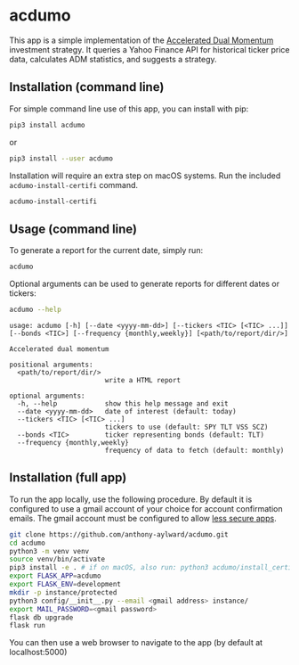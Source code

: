 # acdumo

This app is a simple implementation of the [Accelerated Dual Momentum](https://engineeredportfolio.com/2018/05/02/accelerating-dual-momentum-investing/) investment strategy. It
queries a Yahoo Finance API for historical ticker price data, calculates ADM
statistics, and suggests a strategy.

## Installation (command line)

For simple command line use of this app, you can install with pip:

```sh
pip3 install acdumo
```
or
```sh
pip3 install --user acdumo
```

Installation will require an extra step on macOS systems. Run the included `acdumo-install-certifi` command.

```sh
acdumo-install-certifi
```

## Usage (command line)

To generate a report for the current date, simply run:

```sh
acdumo
```

Optional arguments can be used to generate reports for different dates or
tickers:

```sh
acdumo --help
```

```
usage: acdumo [-h] [--date <yyyy-mm-dd>] [--tickers <TIC> [<TIC> ...]] [--bonds <TIC>] [--frequency {monthly,weekly}] [<path/to/report/dir/>]

Accelerated dual momentum

positional arguments:
  <path/to/report/dir/>
                        write a HTML report

optional arguments:
  -h, --help            show this help message and exit
  --date <yyyy-mm-dd>   date of interest (default: today)
  --tickers <TIC> [<TIC> ...]
                        tickers to use (default: SPY TLT VSS SCZ)
  --bonds <TIC>         ticker representing bonds (default: TLT)
  --frequency {monthly,weekly}
                        frequency of data to fetch (default: monthly)
```


## Installation (full app)

To run the app locally, use the following procedure. By default it is
configured to use a gmail account of your choice for account confirmation
emails. The gmail account must be configured to allow [less secure apps](https://support.google.com/accounts/answer/6010255?hl=en).

```sh
git clone https://github.com/anthony-aylward/acdumo.git
cd acdumo
python3 -m venv venv
source venv/bin/activate
pip3 install -e . # if on macOS, also run: python3 acdumo/install_certifi.py
export FLASK_APP=acdumo
export FLASK_ENV=development
mkdir -p instance/protected
python3 config/__init__.py --email <gmail address> instance/
export MAIL_PASSWORD=<gmail password>
flask db upgrade
flask run
```

You can then use a web browser to navigate to the app (by default at localhost:5000)
